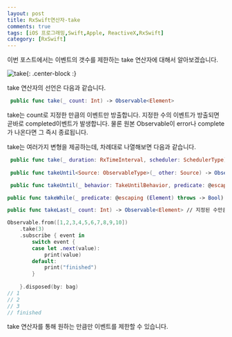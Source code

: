 ```yaml
---
layout: post
title: RxSwift연산자-take
comments: true
tags: [iOS 프로그래밍,Swift,Apple, ReactiveX,RxSwift]
category: [RxSwift]
---  
```


이번 포스트에서는 이벤트의 갯수를 제한하는 take 연산자에 대해서 알아보겠습니다.

![take]({{'/img/take.png'}}){: .center-block :}  

take 연산자의 선언은 다음과 같습니다.

```swift
 public func take(_ count: Int) -> Observable<Element>
```  

take는 count로 지정한 만큼의 이벤트만 방출합니다. 지정한 수의 이벤트가 방출되면 곧바로 completed이벤트가 발생합니다. 물론 원본 Observable이 error나 complete가 나온다면 그 즉시 종료됩니다. 

take는 여러가지 변형을 제공하는데, 차례대로 나열해보면 다음과 같습니다.  

```swift
 public func take(_ duration: RxTimeInterval, scheduler: SchedulerType) -> Observable<Element> // 특정 시간 간격동안 나온 이벤트만 내보냅니다. 타임아웃될 경우 complete 이벤트가 나옵니다.
 
 public func takeUntil<Source: ObservableType>(_ other: Source) -> Observable<Element> // 인자로 넘긴 Observable이 이벤트를 방출하기 전까지만 이벤트를 내보냅니다.

 public func takeUntil(_ behavior: TakeUntilBehavior, predicate: @escaping (Element) throws -> Bool) -> Observable<Element> // 조건에 맞지 않는 이벤트가 발생할 때 까지만 이벤트를 내보냅니다. behavior는 마지막 이벤트(즉, predicate가 false를 반환하게 한 이벤트)를 내보낼지 아닐지를 결정하는 열거형 값입니다. [.inclusive, .exclusive]

public func takeWhile(_ predicate: @escaping (Element) throws -> Bool) -> Observable<Element> // takeUntil(.exclusive ,predicate) 와 동일한 연산입니다. 다만 원조는 takeWhile입니다.

public func takeLast(_ count: Int) -> Observable<Element> // 지정된 수만큼의 이벤트를 내부적으로 유지하고 있다가, complete될 때 이 이벤트를 순차적으로 내보내고 나서 complete됩니다. error가 발생할 경우는 이 이벤트들을 받아볼 수 없습니다.
```  

```swift
Observable.from([1,2,3,4,5,6,7,8,9,10])
    .take(3)
    .subscribe { event in
        switch event {
        case let .next(value):
            print(value)
        default:
            print("finished")
        }
        
    }.disposed(by: bag)
// 1
// 2
// 3
// finished
``` 
take 연산자를 통해 원하는 만큼만 이벤트를 제한할 수 있습니다.